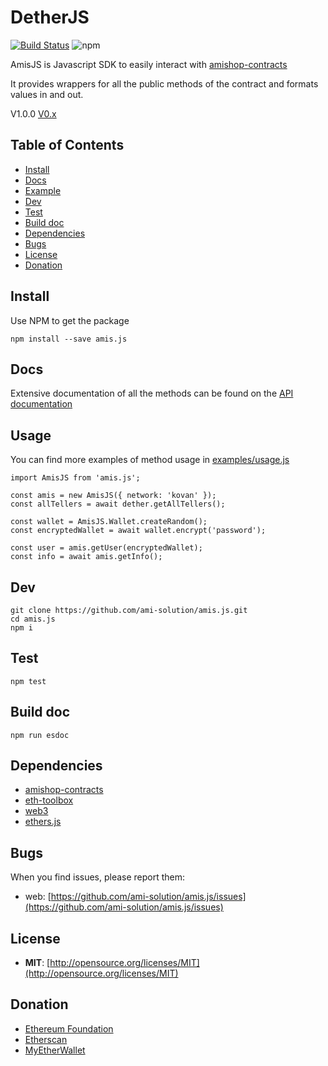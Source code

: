 # DetherJS
[![Build Status](https://travis-ci.comami-solution/amishop-contracts.svg?token=kdsX9Y3G2xZ5ptCyzuYL&branch=master)](https://travis-ci.com/dethertech/detherGateway) ![npm](https://img.shields.io/npm/v/amishop-contracts.svg)

AmisJS is Javascript SDK to easily interact with [amishop-contracts](https://github.com/ami-solution/amishop-contracts)

It provides wrappers for all the public methods of the contract and formats values in and out.

V1.0.0
[V0.x](https://github.com/dethertech/dether.js/tree/v0.x)
## Table of Contents

* [Install](#install)
* [Docs](#doc)
* [Example](#example)
* [Dev](#dev)
* [Test](#test)
* [Build doc](#build-doc)
* [Dependencies](#dependencies)
* [Bugs](#bugs)
* [License](#license)
* [Donation](#donation)

## Install

Use NPM to get the package

```
npm install --save amis.js
```

## Docs

Extensive documentation of all the methods can be found on the [API documentation](https://ami-solution.github.io/amis.js)

## Usage

You can find more examples of method usage in [examples/usage.js](https://github.com/ami-solution/amis.js/blob/v1.x/examples/usage.js)
```
import AmisJS from 'amis.js';

const amis = new AmisJS({ network: 'kovan' });
const allTellers = await dether.getAllTellers();

const wallet = AmisJS.Wallet.createRandom();
const encryptedWallet = await wallet.encrypt('password');

const user = amis.getUser(encryptedWallet);
const info = await amis.getInfo();
```

## Dev
```
git clone https://github.com/ami-solution/amis.js.git
cd amis.js
npm i
```

## Test
```
npm test
```

## Build doc
```
npm run esdoc
```

## Dependencies

* [amishop-contracts](https://github.com/ami-solution/amishop-contracts.git)
* [eth-toolbox](https://github.com/dethertech/eth-toolbox)
* [web3](https://github.com/ethereum/web3.js/)
* [ethers.js](https://github.com/ethers-io/ethers.js)

## Bugs

When you find issues, please report them:

* web: [https://github.com/ami-solution/amis.js/issues](https://github.com/ami-solution/amis.js/issues)

## License

* __MIT__: [http://opensource.org/licenses/MIT](http://opensource.org/licenses/MIT)

## Donation
* [Ethereum Foundation](https://ethereum.org/donate)
* [Etherscan](https://etherscan.io/address/0x71c7656ec7ab88b098defb751b7401b5f6d8976f)
* [MyEtherWallet](https://etherscan.io/address/0x7cB57B5A97eAbe94205C07890BE4c1aD31E486A8)
